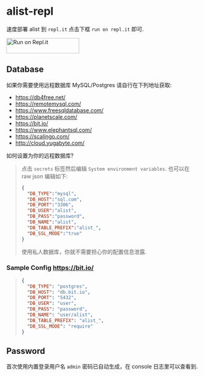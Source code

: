 # alist-repl

速度部署 alist 到 `repl.it` 点击下框 `run on repl.it` 即可.

<a href="https://repl.it/github/histb/alist-repl">
  <img alt="Run on Repl.it" src="https://repl.it/badge/github/histb/alist-repl" style="height: 40px; width: 190px;" />
</a>

## Database
如果你需要使用远程数据库 MySQL/Postgres 请自行在下列地址获取:

- https://db4free.net/
- https://remotemysql.com/
- https://www.freesqldatabase.com/
- https://planetscale.com/
- https://bit.io/
- https://www.elephantsql.com/
- https://scalingo.com/
- http://cloud.yugabyte.com/

如何设置为你的远程数据库?
> 点击 `secrets` 标签然后编辑 `System environment variables`. 也可以在 raw json 编辑如下:
> ```json
> {
>   "DB_TYPE":"mysql",
>   "DB_HOST":"sql.com",
>   "DB_PORT":"3306",
>   "DB_USER":"alist",
>   "DB_PASS":"password",
>   "DB_NAME":"alist",
>   "DB_TABLE_PREFIX":"alist_",
>   "DB_SSL_MODE":"true"
> }
> ```
> 使用私人数据库，你就不需要担心你的配置信息泄露.

### Sample Config https://bit.io/
> ```json
> {
>   "DB_TYPE": "postgres",
>   "DB_HOST": "db.bit.io",
>   "DB_PORT": "5432",
>   "DB_USER": "user",
>   "DB_PASS": "password",
>   "DB_NAME": "user/alist",
>   "DB_TABLE_PREFIX": "alist_",
>   "DB_SSL_MODE": "require"
> }
> ```

## Password
首次使用内置登录用户名 ```admin``` 密码已自动生成，在 console 日志里可以查看到.
